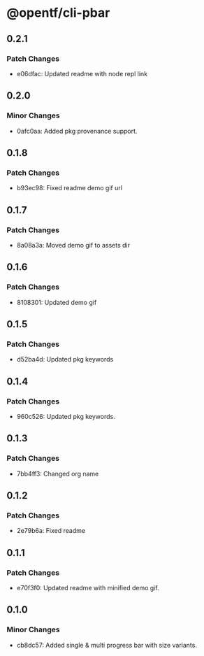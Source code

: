 # @opentf/cli-pbar

## 0.2.1

### Patch Changes

- e06dfac: Updated readme with node repl link

## 0.2.0

### Minor Changes

- 0afc0aa: Added pkg provenance support.

## 0.1.8

### Patch Changes

- b93ec98: Fixed readme demo gif url

## 0.1.7

### Patch Changes

- 8a08a3a: Moved demo gif to assets dir

## 0.1.6

### Patch Changes

- 8108301: Updated demo gif

## 0.1.5

### Patch Changes

- d52ba4d: Updated pkg keywords

## 0.1.4

### Patch Changes

- 960c526: Updated pkg keywords.

## 0.1.3

### Patch Changes

- 7bb4ff3: Changed org name

## 0.1.2

### Patch Changes

- 2e79b6a: Fixed readme

## 0.1.1

### Patch Changes

- e70f3f0: Updated readme with minified demo gif.

## 0.1.0

### Minor Changes

- cb8dc57: Added single & multi progress bar with size variants.
